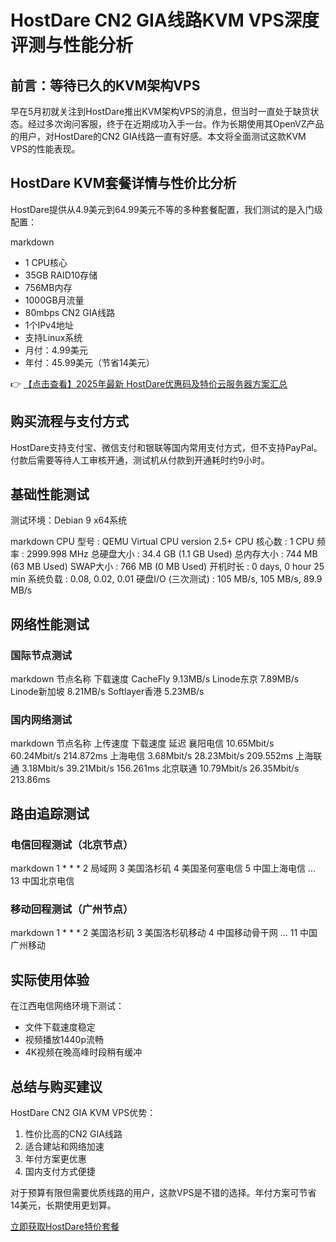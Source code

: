 # HostDare CN2 GIA线路KVM VPS深度评测与性能分析

## 前言：等待已久的KVM架构VPS

早在5月初就关注到HostDare推出KVM架构VPS的消息，但当时一直处于缺货状态。经过多次询问客服，终于在近期成功入手一台。作为长期使用其OpenVZ产品的用户，对HostDare的CN2 GIA线路一直有好感。本文将全面测试这款KVM VPS的性能表现。

## HostDare KVM套餐详情与性价比分析

HostDare提供从4.9美元到64.99美元不等的多种套餐配置，我们测试的是入门级配置：

markdown
- 1 CPU核心
- 35GB RAID10存储
- 756MB内存
- 1000GB月流量
- 80mbps CN2 GIA线路
- 1个IPv4地址
- 支持Linux系统
- 月付：4.99美元
- 年付：45.99美元（节省14美元）

👉 [【点击查看】2025年最新 HostDare优惠码及特价云服务器方案汇总](https://bit.ly/hostdare)

## 购买流程与支付方式

HostDare支持支付宝、微信支付和银联等国内常用支付方式，但不支持PayPal。付款后需要等待人工审核开通，测试机从付款到开通耗时约9小时。

## 基础性能测试

测试环境：Debian 9 x64系统

markdown
CPU 型号             : QEMU Virtual CPU version 2.5+
CPU 核心数           : 1
CPU 频率             : 2999.998 MHz
总硬盘大小           : 34.4 GB (1.1 GB Used)
总内存大小           : 744 MB (63 MB Used)
SWAP大小             : 766 MB (0 MB Used)
开机时长             : 0 days, 0 hour 25 min
系统负载             : 0.08, 0.02, 0.01
硬盘I/O (三次测试)   : 105 MB/s, 105 MB/s, 89.9 MB/s

## 网络性能测试

### 国际节点测试

markdown
节点名称                 下载速度
CacheFly                 9.13MB/s
Linode东京               7.89MB/s
Linode新加坡             8.21MB/s
Softlayer香港            5.23MB/s

### 国内网络测试

markdown
节点名称          上传速度      下载速度      延迟
襄阳电信          10.65Mbit/s  60.24Mbit/s  214.872ms
上海电信          3.68Mbit/s   28.23Mbit/s  209.552ms
上海联通          3.18Mbit/s   39.21Mbit/s  156.261ms
北京联通          10.79Mbit/s  26.35Mbit/s  213.86ms

## 路由追踪测试

### 电信回程测试（北京节点）

markdown
1  * * *
2  局域网
3  美国洛杉矶
4  美国圣何塞电信
5  中国上海电信
...
13 中国北京电信

### 移动回程测试（广州节点）

markdown
1  * * *
2  美国洛杉矶
3  美国洛杉矶移动
4  中国移动骨干网
...
11 中国广州移动

## 实际使用体验

在江西电信网络环境下测试：
- 文件下载速度稳定
- 视频播放1440p流畅
- 4K视频在晚高峰时段稍有缓冲

## 总结与购买建议

HostDare CN2 GIA KVM VPS优势：
1. 性价比高的CN2 GIA线路
2. 适合建站和网络加速
3. 年付方案更优惠
4. 国内支付方式便捷

对于预算有限但需要优质线路的用户，这款VPS是不错的选择。年付方案可节省14美元，长期使用更划算。

[立即获取HostDare特价套餐](https://bit.ly/hostdare)
